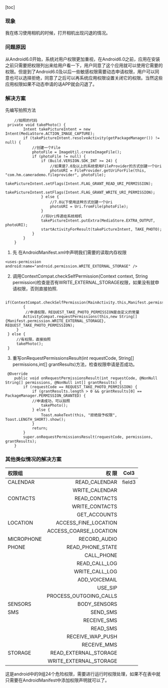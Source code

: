 [toc]
### 现象
我在练习使用相机的时候，打开相机出现闪退的情况。

### 问题原因
从Android6.0开始，系统对用户权限更加重视，在Android6.0之前，应用在安装之前只需要把权限列出来给用户看一下，用户同意了这个应用就可以使用它需要的权限。但是到了Android6.0及以后一些敏感权限需要动态申请权限，用户可以同意也可以选择拒绝，同意了之后可以再系统应用权限设置关闭它的权限。当然这些应用权限如果不动态申请的话APP就会闪退了。

### 解决方案  

先编写拍照方法

```
    //拍照的代码
 private void takePhoto() {
        Intent takePictureIntent = new Intent(MediaStore.ACTION_IMAGE_CAPTURE);
        if (takePictureIntent.resolveActivity(getPackageManager()) != null) {
            //创建一个File
            photoFile = ImageUtil.createImageFile();
            if (photoFile != null) {
                if (Build.VERSION.SDK_INT >= 24) {
                    //如果是7.0及以上的系统使用FileProvider的方式创建一个Uri
                    photoURI = FileProvider.getUriForFile(this, "com.hm.camerademo.fileprovider", photoFile);
                    takePictureIntent.setFlags(Intent.FLAG_GRANT_READ_URI_PERMISSION);
                    takePictureIntent.setFlags(Intent.FLAG_GRANT_WRITE_URI_PERMISSION);
                } else {
                    //7.0以下使用这种方式创建一个Uri
                    photoURI = Uri.fromFile(photoFile);
                }
                //将Uri传递给系统相机
                takePictureIntent.putExtra(MediaStore.EXTRA_OUTPUT, photoURI);
                startActivityForResult(takePictureIntent, TAKE_PHOTO);
            }
        }
    }
```

1. 先 在AndroidManifest.xml中声明我们需要的读取内存权限
	

```
<uses-permission android:name="android.permission.WRITE_EXTERNAL_STORAGE" />
```

2. 调用ContextCompat.checkSelfPermission(Context context, String permission)检查是否有WRITE_EXTERNAL_STORAGE权限，如果没有就申请权限，否则直接拍照.
```
	if(ContextCompat.checkSelfPermission(MainActivity.this,Manifest.permission.WRITE_EXTERNAL_STORAGE)!=PackageManager.PERMISSION_GRANTED)
		{
		 //申请权限，REQUEST_TAKE_PHOTO_PERMISSION是自定义的常量 
		ActivityCompat.requestPermissions(this,new String[]{Manifest.permission.WRITE_EXTERNAL_STORAGE}, REQUEST_TAKE_PHOTO_PERMISSION); 
	 } 
 } else { 
	 //有权限，直接拍照 
	 takePhoto();
 }
```
3. 重写onRequestPermissionsResult(int requestCode, String[] permissions,int[] grantResults)方法，检查权限申请是否成功。
  

```
 @Override
    public void onRequestPermissionsResult(int requestCode, @NonNull String[] permissions, @NonNull int[] grantResults) {
        if (requestCode == REQUEST_TAKE_PHOTO_PERMISSION) {
            if (grantResults.length > 0 && grantResults[0] == PackageManager.PERMISSION_GRANTED) {
            //申请成功，可以拍照
                takePhoto();
            } else {
                Toast.makeText(this, "拒绝授予权限", Toast.LENGTH_SHORT).show();
            }
            return;
        }
        super.onRequestPermissionsResult(requestCode, permissions, grantResults);
    }
```



###  其他类似情况的解决方案

| 权限组    |   权 限 |   Col3   |
| :-------- | --------:| :------: |
| CALENDAR| 	READ_CALENDAR |  field3  |
||WRITE_CALENDAR|
|CONTACTS|READ_CONTACTS|
||WRITE_CONTACTS|
||	GET_ACCOUNTS|
|LOCATION	|ACCESS_FINE_LOCATION|
||ACCESS_COARSE_LOCATION|
|MICROPHONE|RECORD_AUDIO|
|PHONE|READ_PHONE_STATE|
||	CALL_PHONE|
||READ_CALL_LOG|
||WRITE_CALL_LOG|
||ADD_VOICEMAIL|
||USE_SIP|
||PROCESS_OUTGOING_CALLS|
|SENSORS|BODY_SENSORS|
|SMS|SEND_SMS|
||RECEIVE_SMS|
||READ_SMS|
||RECEIVE_WAP_PUSH|
||RECEIVE_MMS|
|STORAGE|READ_EXTERNAL_STORAGE|
||WRITE_EXTERNAL_STORAGE|  

这是android中的9组24个危险权限，需要进行运行时权限处理，如果不在表中就只需要在AndroidManifest中添加权限声明就可以了。
